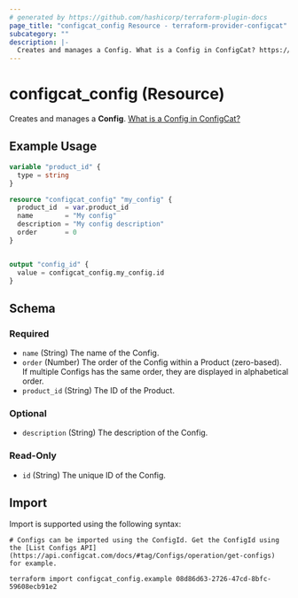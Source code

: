 ```yaml
---
# generated by https://github.com/hashicorp/terraform-plugin-docs
page_title: "configcat_config Resource - terraform-provider-configcat"
subcategory: ""
description: |-
  Creates and manages a Config. What is a Config in ConfigCat? https://configcat.com/docs/main-concepts
---
```


# configcat_config (Resource)

Creates and manages a **Config**. [What is a Config in ConfigCat?](https://configcat.com/docs/main-concepts)

## Example Usage

```terraform
variable "product_id" {
  type = string
}

resource "configcat_config" "my_config" {
  product_id  = var.product_id
  name        = "My config"
  description = "My config description"
  order       = 0
}


output "config_id" {
  value = configcat_config.my_config.id
}
```

<!-- schema generated by tfplugindocs -->
## Schema

### Required

- `name` (String) The name of the Config.
- `order` (Number) The order of the Config within a Product (zero-based). If multiple Configs has the same order, they are displayed in alphabetical order.
- `product_id` (String) The ID of the Product.

### Optional

- `description` (String) The description of the Config.

### Read-Only

- `id` (String) The unique ID of the Config.

## Import

Import is supported using the following syntax:

```shell
# Configs can be imported using the ConfigId. Get the ConfigId using the [List Configs API](https://api.configcat.com/docs/#tag/Configs/operation/get-configs) for example.

terraform import configcat_config.example 08d86d63-2726-47cd-8bfc-59608ecb91e2
```
